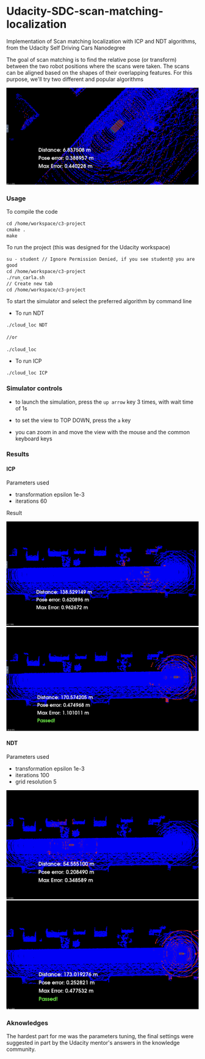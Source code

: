 # Udacity-SDC-scan-matching-localization

Implementation of Scan matching localization with ICP and NDT algorithms, from the Udacity Self Driving Cars Nanodegree

The goal of scan matching is to find the relative pose (or transform) between the two robot positions where the scans were taken. The scans can be aligned based on the shapes of their overlapping features. For this purpose, we'll try two different and popular algorithms 

<img src="images/scan_matching.png"/>


### Usage

To compile the code
```
cd /home/workspace/c3-project
cmake .
make
```

To run the project (this was designed for the Udacity workspace)

```
su - student // Ignore Permission Denied, if you see student@ you are good
cd /home/workspace/c3-project
./run_carla.sh
// Create new tab
cd /home/workspace/c3-project
```

To start the simulator and select the preferred algorithm by command line

- To run NDT
```
./cloud_loc NDT

//or

./cloud_loc
```

- To run ICP
```
./cloud_loc ICP
```
### Simulator controls

- to launch the simulation, press the `up arrow` key 3 times, with wait time of 1s

- to set the view to TOP DOWN, press the `a` key

- you can zoom in and move the view with the mouse and the common keyboard keys


### Results

#### ICP 

Parameters used

- transformation epsilon 1e-3
- iterations 60

Result

<img src="images/icp 1.png"/>
<img src="images/icp 2.png"/>


#### NDT

Parameters used

- transformation epsilon 1e-3
- iterations 100
- grid resolution 5

<img src="images/ndt 1.png"/>
<img src="images/ndt 2.png"/>

### Aknowledges

The hardest part for me was the parameters tuning, the final settings were suggested in part by the Udacity mentor's answers in the knowledge community.

